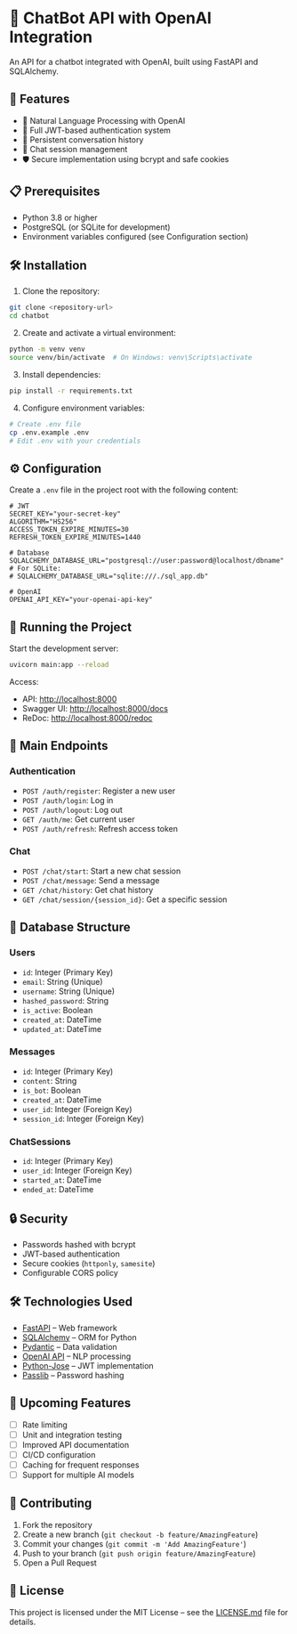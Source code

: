# 🤖 ChatBot API with OpenAI Integration

An API for a chatbot integrated with OpenAI, built using FastAPI and SQLAlchemy.

## 🚀 Features

* 💬 Natural Language Processing with OpenAI
* 🔐 Full JWT-based authentication system
* 📜 Persistent conversation history
* 🔄 Chat session management
* 🛡️ Secure implementation using bcrypt and safe cookies

## 📋 Prerequisites

* Python 3.8 or higher
* PostgreSQL (or SQLite for development)
* Environment variables configured (see Configuration section)

## 🛠️ Installation

1. Clone the repository:

```bash
git clone <repository-url>
cd chatbot
```

2. Create and activate a virtual environment:

```bash
python -m venv venv
source venv/bin/activate  # On Windows: venv\Scripts\activate
```

3. Install dependencies:

```bash
pip install -r requirements.txt
```

4. Configure environment variables:

```bash
# Create .env file
cp .env.example .env
# Edit .env with your credentials
```

## ⚙️ Configuration

Create a `.env` file in the project root with the following content:

```env
# JWT
SECRET_KEY="your-secret-key"
ALGORITHM="HS256"
ACCESS_TOKEN_EXPIRE_MINUTES=30
REFRESH_TOKEN_EXPIRE_MINUTES=1440

# Database
SQLALCHEMY_DATABASE_URL="postgresql://user:password@localhost/dbname"
# For SQLite:
# SQLALCHEMY_DATABASE_URL="sqlite:///./sql_app.db"

# OpenAI
OPENAI_API_KEY="your-openai-api-key"
```

## 🚀 Running the Project

Start the development server:

```bash
uvicorn main:app --reload
```

Access:

* API: [http://localhost:8000](http://localhost:8000)
* Swagger UI: [http://localhost:8000/docs](http://localhost:8000/docs)
* ReDoc: [http://localhost:8000/redoc](http://localhost:8000/redoc)

## 📌 Main Endpoints

### Authentication

* `POST /auth/register`: Register a new user
* `POST /auth/login`: Log in
* `POST /auth/logout`: Log out
* `GET /auth/me`: Get current user
* `POST /auth/refresh`: Refresh access token

### Chat

* `POST /chat/start`: Start a new chat session
* `POST /chat/message`: Send a message
* `GET /chat/history`: Get chat history
* `GET /chat/session/{session_id}`: Get a specific session

## 💄 Database Structure

### Users

* `id`: Integer (Primary Key)
* `email`: String (Unique)
* `username`: String (Unique)
* `hashed_password`: String
* `is_active`: Boolean
* `created_at`: DateTime
* `updated_at`: DateTime

### Messages

* `id`: Integer (Primary Key)
* `content`: String
* `is_bot`: Boolean
* `created_at`: DateTime
* `user_id`: Integer (Foreign Key)
* `session_id`: Integer (Foreign Key)

### ChatSessions

* `id`: Integer (Primary Key)
* `user_id`: Integer (Foreign Key)
* `started_at`: DateTime
* `ended_at`: DateTime

## 🔒 Security

* Passwords hashed with bcrypt
* JWT-based authentication
* Secure cookies (`httponly`, `samesite`)
* Configurable CORS policy

## 🛠️ Technologies Used

* [FastAPI](https://fastapi.tiangolo.com/) – Web framework
* [SQLAlchemy](https://www.sqlalchemy.org/) – ORM for Python
* [Pydantic](https://docs.pydantic.dev/) – Data validation
* [OpenAI API](https://platform.openai.com/) – NLP processing
* [Python-Jose](https://python-jose.readthedocs.io/) – JWT implementation
* [Passlib](https://passlib.readthedocs.io/) – Password hashing

## 📜 Upcoming Features

* [ ] Rate limiting
* [ ] Unit and integration testing
* [ ] Improved API documentation
* [ ] CI/CD configuration
* [ ] Caching for frequent responses
* [ ] Support for multiple AI models

## 👥 Contributing

1. Fork the repository
2. Create a new branch (`git checkout -b feature/AmazingFeature`)
3. Commit your changes (`git commit -m 'Add AmazingFeature'`)
4. Push to your branch (`git push origin feature/AmazingFeature`)
5. Open a Pull Request

## 📄 License

This project is licensed under the MIT License – see the [LICENSE.md](LICENSE.md) file for details.
